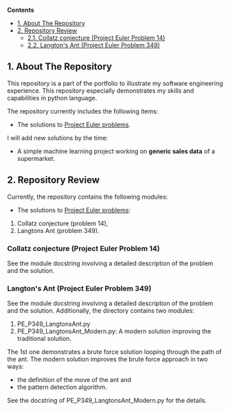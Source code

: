 **Contents**
- [1. About The Repository](#sec1)
- [2. Repository Review](#sec2)
  - [2.1. Collatz conjecture (Project Euler Problem 14)](#sec21)
  - [2.2. Langton's Ant (Project Euler Problem 349)](#sec22)

## 1. About The Repository <a id='sec1'></a>

This repository is a part of the portfolio to illustrate my software engineering experience.
This repository especially demonstrates my skills and capabilities in python language.

The repository currently includes the following items:
- The solutions to [Project Euler problems](#https://projecteuler.net/).

I will add new solutions by the time:
- A simple machine learning project working on **generic sales data** of a supermarket.

## 2. Repository Review <a id='sec2'></a>

Currently, the repository contains the following modules:
- The solutions to [Project Euler problems](#https://projecteuler.net/):
1. Collatz conjecture (problem 14),
2. Langtons Ant (problem 349).

### Collatz conjecture (Project Euler Problem 14) <a id='sec21'></a>

See the module docstring involving a detailed description of the problem and the solution.

### Langton's Ant (Project Euler Problem 349) <a id='sec21'></a>

See the module docstring involving a detailed description of the problem and the solution.
Additionally, the directory contains two modules:
1. PE_P349_LangtonsAnt.py
2. PE_P349_LangtonsAnt_Modern.py: A modern solution improving the traditional solution.

The 1st one demonstrates a brute force solution looping through the path of the ant.
The modern solution improves the brute force approach in two ways:
- the definition of the move of the ant and
- the pattern detection algorithm.

See the docstring of PE_P349_LangtonsAnt_Modern.py for the details.